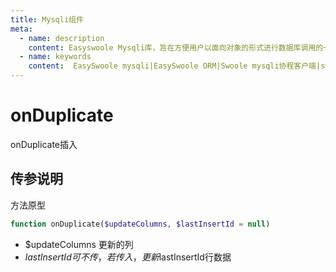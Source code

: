 ```yaml
---
title: Mysqli组件
meta:
  - name: description
    content: Easyswoole Mysqli库，旨在方便用户以面向对象的形式进行数据库调用的一个库。并且为Orm组件等高级用法提供了基础支持
  - name: keywords
    content:  EasySwoole mysqli|EasySwoole ORM|Swoole mysqli协程客户端|swoole ORM
---
```

# onDuplicate

onDuplicate插入


## 传参说明

方法原型
```php
function onDuplicate($updateColumns, $lastInsertId = null)
```

- $updateColumns 更新的列
- $lastInsertId 可不传，若传入，更新$lastInsertId行数据